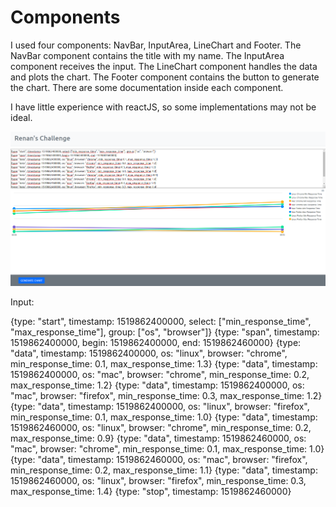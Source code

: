 # Components

I used four components: NavBar, InputArea, LineChart and Footer.
The NavBar component contains the title with my name.
The InputArea component receives the input.
The LineChart component handles the data and plots the chart.
The Footer component contains the button to generate the chart.
There are some documentation inside each component.

I have little experience with reactJS, so some implementations may not be ideal.

![challenge_frontend](https://github.com/renancvalladao/challenge-chart-plot/blob/master/myChart.png "My user interface")

Input:

{type: "start", timestamp: 1519862400000, select: ["min_response_time", "max_response_time"], group: ["os", "browser"]}
{type: "span", timestamp: 1519862400000, begin: 1519862400000, end: 1519862460000}
{type: "data", timestamp: 1519862400000, os: "linux", browser: "chrome", min_response_time: 0.1, max_response_time: 1.3}
{type: "data", timestamp: 1519862400000, os: "mac", browser: "chrome", min_response_time: 0.2, max_response_time: 1.2}
{type: "data", timestamp: 1519862400000, os: "mac", browser: "firefox", min_response_time: 0.3, max_response_time: 1.2}
{type: "data", timestamp: 1519862400000, os: "linux", browser: "firefox", min_response_time: 0.1, max_response_time: 1.0}
{type: "data", timestamp: 1519862460000, os: "linux", browser: "chrome", min_response_time: 0.2, max_response_time: 0.9}
{type: "data", timestamp: 1519862460000, os: "mac", browser: "chrome", min_response_time: 0.1, max_response_time: 1.0}
{type: "data", timestamp: 1519862460000, os: "mac", browser: "firefox", min_response_time: 0.2, max_response_time: 1.1}
{type: "data", timestamp: 1519862460000, os: "linux", browser: "firefox", min_response_time: 0.3, max_response_time: 1.4}
{type: "stop", timestamp: 1519862460000}
